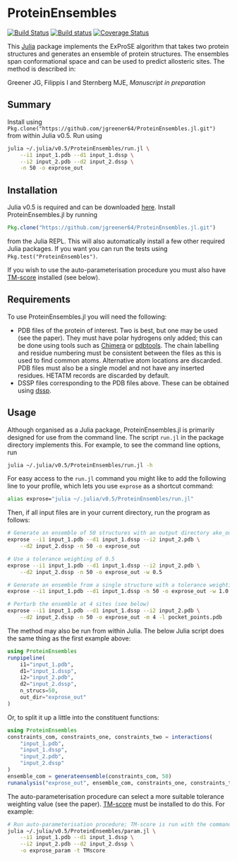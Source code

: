 # ProteinEnsembles

[![Build Status](https://travis-ci.org/jgreener64/ProteinEnsembles.jl.svg?branch=master)](https://travis-ci.org/jgreener64/ProteinEnsembles.jl)
[![Build status](https://ci.appveyor.com/api/projects/status/flfqouj1otkuf1rk?svg=true)](https://ci.appveyor.com/project/jgreener64/proteinensembles-jl)
[![Coverage Status](https://coveralls.io/repos/github/jgreener64/ProteinEnsembles.jl/badge.svg?branch=master)](https://coveralls.io/github/jgreener64/ProteinEnsembles.jl?branch=master)

This [Julia](http://julialang.org/) package implements the ExProSE algorithm that takes two protein structures and generates an ensemble of protein structures. The ensembles span conformational space and can be used to predict allosteric sites. The method is described in:

Greener JG, Filippis I and Sternberg MJE, *Manuscript in preparation*


## Summary

Install using `Pkg.clone("https://github.com/jgreener64/ProteinEnsembles.jl.git")` from within Julia v0.5. Run using

```bash
julia ~/.julia/v0.5/ProteinEnsembles/run.jl \
    --i1 input_1.pdb --d1 input_1.dssp \
    --i2 input_2.pdb --d2 input_2.dssp \
    -n 50 -o exprose_out
```


## Installation

Julia v0.5 is required and can be downloaded [here](http://julialang.org/downloads). Install ProteinEnsembles.jl by running

```julia
Pkg.clone("https://github.com/jgreener64/ProteinEnsembles.jl.git")
```

from the Julia REPL. This will also automatically install a few other required Julia packages. If you want you can run the tests using `Pkg.test("ProteinEnsembles")`.

If you wish to use the auto-parameterisation procedure you must also have [TM-score](http://zhanglab.ccmb.med.umich.edu/TM-score) installed (see below).


## Requirements

To use ProteinEnsembles.jl you will need the following:
- PDB files of the protein of interest. Two is best, but one may be used (see the paper). They must have polar hydrogens only added; this can be done using tools such as [Chimera](https://www.cgl.ucsf.edu/chimera) or [pdbtools](https://github.com/harmslab/pdbtools). The chain labelling and residue numbering must be consistent between the files as this is used to find common atoms. Alternative atom locations are discarded. PDB files must also be a single model and not have any inserted residues. HETATM records are discarded by default.
- DSSP files corresponding to the PDB files above. These can be obtained using [dssp](http://swift.cmbi.ru.nl/gv/dssp).


## Usage

Although organised as a Julia package, ProteinEnsembles.jl is primarily designed for use from the command line. The script `run.jl` in the package directory implements this. For example, to see the command line options, run

```bash
julia ~/.julia/v0.5/ProteinEnsembles/run.jl -h
```

For easy access to the `run.jl` command you might like to add the following line to your profile, which lets you use `exprose` as a shortcut command:

```bash
alias exprose="julia ~/.julia/v0.5/ProteinEnsembles/run.jl"
```

Then, if all input files are in your current directory, run the program as follows:

```bash
# Generate an ensemble of 50 structures with an output directory ake_out
exprose --i1 input_1.pdb --d1 input_1.dssp --i2 input_2.pdb \
    --d2 input_2.dssp -n 50 -o exprose_out

# Use a tolerance weighting of 0.5
exprose --i1 input_1.pdb --d1 input_1.dssp --i2 input_2.pdb \
    --d2 input_2.dssp -n 50 -o exprose_out -w 0.5

# Generate an ensemble from a single structure with a tolerance weighting of 1.0
exprose --i1 input_1.pdb --d1 input_1.dssp -n 50 -o exprose_out -w 1.0

# Perturb the ensemble at 4 sites (see below)
exprose --i1 input_1.pdb --d1 input_1.dssp --i2 input_2.pdb \
    --d2 input_2.dssp -n 50 -o exprose_out -m 4 -l pocket_points.pdb
```

The method may also be run from within Julia. The below Julia script does the same thing as the first example above:

```julia
using ProteinEnsembles
runpipeline(
    i1="input_1.pdb",
    d1="input_1.dssp",
    i2="input_2.pdb",
    d2="input_2.dssp",
    n_strucs=50,
    out_dir="exprose_out"
)
```

Or, to split it up a little into the constituent functions:

```julia
using ProteinEnsembles
constraints_com, constraints_one, constraints_two = interactions(
    "input_1.pdb",
    "input_1.dssp",
    "input_2.pdb",
    "input_2.dssp"
)
ensemble_com = generateensemble(constraints_com, 50)
runanalysis("exprose_out", ensemble_com, constraints_one, constraints_two)
```

The auto-parameterisation procedure can select a more suitable tolerance weighting value (see the paper). [TM-score](http://zhanglab.ccmb.med.umich.edu/TM-score) must be installed to do this. For example:

```bash
# Run auto-parameterisation procedure; TM-score is run with the command TMscore
julia ~/.julia/v0.5/ProteinEnsembles/param.jl \
    --i1 input_1.pdb --d1 input_1.dssp \
    --i2 input_2.pdb --d2 input_2.dssp \
    -o exprose_param -t TMscore
```
